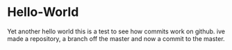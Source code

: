 # Hello-World
Yet another hello world
this is a test to see how commits work on github.  ive made a repository, a branch off the master and now a commit to the master.

